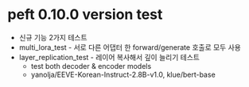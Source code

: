 # peft 0.10.0 version test
* 신규 기능 2가지 테스트
* multi_lora_test - 서로 다른 어댑터 한 forward/generate 호출로 모두 사용
* layer_replication_test - 레이어 복사해서 깊이 늘리기 테스트
	* test both decoder & encoder models
	* yanolja/EEVE-Korean-Instruct-2.8B-v1.0, klue/bert-base